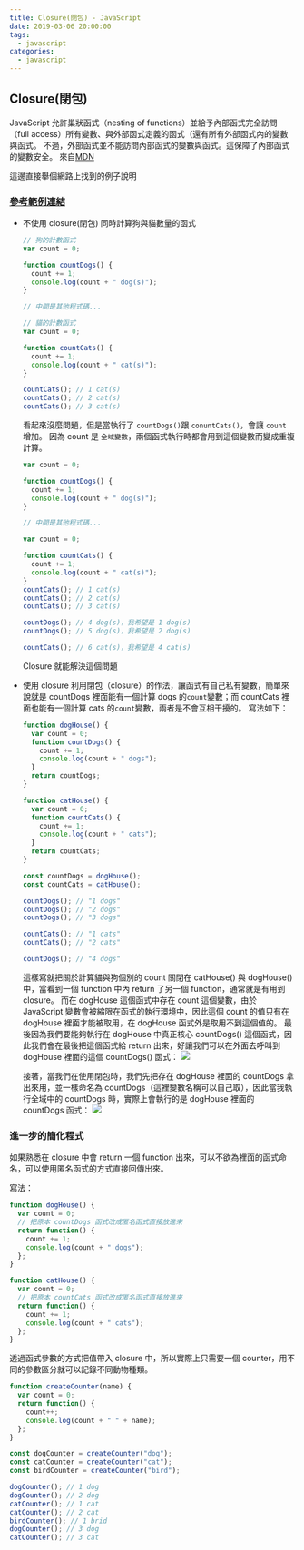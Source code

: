 ```yaml
---
title: Closure(閉包) - JavaScript
date: 2019-03-06 20:00:00
tags:
  - javascript
categories:
  - javascript
---
```


## Closure(閉包)

JavaScript 允許巢狀函式（nesting of functions）並給予內部函式完全訪問（full access）所有變數、與外部函式定義的函式（還有所有外部函式內的變數與函式。
不過，外部函式並不能訪問內部函式的變數與函式。這保障了內部函式的變數安全。
來自[MDN](https://developer.mozilla.org/zh-TW/docs/Web/JavaScript/Guide/Functions)

這邊直接舉個網路上找到的例子說明

### [參考範例連結](https://pjchender.blogspot.com/2017/05/javascript-closure.html)

- 不使用 closure(閉包)
  同時計算狗與貓數量的函式

  ```js
  // 狗的計數函式
  var count = 0;

  function countDogs() {
    count += 1;
    console.log(count + " dog(s)");
  }

  // 中間是其他程式碼...

  // 貓的計數函式
  var count = 0;

  function countCats() {
    count += 1;
    console.log(count + " cat(s)");
  }

  countCats(); // 1 cat(s)
  countCats(); // 2 cat(s)
  countCats(); // 3 cat(s)
  ```

  看起來沒麼問題，但是當執行了 `countDogs()`跟 `conuntCats()`，會讓 `count` 增加。
  因為 count 是 `全域變數`，兩個函式執行時都會用到這個變數而變成重複計算。

  ```js
  var count = 0;

  function countDogs() {
    count += 1;
    console.log(count + " dog(s)");
  }

  // 中間是其他程式碼...

  var count = 0;

  function countCats() {
    count += 1;
    console.log(count + " cat(s)");
  }
  countCats(); // 1 cat(s)
  countCats(); // 2 cat(s)
  countCats(); // 3 cat(s)

  countDogs(); // 4 dog(s)，我希望是 1 dog(s)
  countDogs(); // 5 dog(s)，我希望是 2 dog(s)

  countCats(); // 6 cat(s)，我希望是 4 cat(s)
  ```

  Closure 就能解決這個問題

- 使用 closure
  利用閉包（closure）的作法，讓函式有自己私有變數，簡單來說就是 countDogs 裡面能有一個計算 dogs 的`count`變數；而 countCats 裡面也能有一個計算 cats 的`count`變數，兩者是不會互相干擾的。
  寫法如下：

  ```js
  function dogHouse() {
    var count = 0;
    function countDogs() {
      count += 1;
      console.log(count + " dogs");
    }
    return countDogs;
  }

  function catHouse() {
    var count = 0;
    function countCats() {
      count += 1;
      console.log(count + " cats");
    }
    return countCats;
  }

  const countDogs = dogHouse();
  const countCats = catHouse();

  countDogs(); // "1 dogs"
  countDogs(); // "2 dogs"
  countDogs(); // "3 dogs"

  countCats(); // "1 cats"
  countCats(); // "2 cats"

  countDogs(); // "4 dogs"
  ```

  這樣寫就把關於計算貓與狗個別的 count 關閉在 catHouse() 與 dogHouse() 中，當看到一個 function 中內 return 了另一個 function，通常就是有用到 closure。
  而在 dogHouse 這個函式中存在 count 這個變數，由於 JavaScript 變數會被縮限在函式的執行環境中，因此這個 count 的值只有在 dogHouse 裡面才能被取用，在 dogHouse 函式外是取用不到這個值的。
  最後因為我們要能夠執行在 dogHouse 中真正核心 countDogs() 這個函式，因此我們會在最後把這個函式給 return 出來，好讓我們可以在外面去呼叫到 dogHouse 裡面的這個 countDogs() 函式：
  ![](https://i.imgur.com/Acob83C.png)

  接著，當我們在使用閉包時，我們先把存在 dogHouse 裡面的 countDogs 拿出來用，並一樣命名為 countDogs（這裡變數名稱可以自己取），因此當我執行全域中的 countDogs 時，實際上會執行的是 dogHouse 裡面的 countDogs 函式：
  ![](https://i.imgur.com/T5UtXXz.png)

### 進一步的簡化程式
  如果熟悉在 closure 中會 return 一個 function 出來，可以不欲為裡面的函式命名，可以使用匿名函式的方式直接回傳出來。

  寫法：

  ```js
  function dogHouse() {
    var count = 0;
    // 把原本 countDogs 函式改成匿名函式直接放進來
    return function() {
      count += 1;
      console.log(count + " dogs");
    };
  }

  function catHouse() {
    var count = 0;
    // 把原本 countCats 函式改成匿名函式直接放進來
    return function() {
      count += 1;
      console.log(count + " cats");
    };
  }
  ```

  透過函式參數的方式把值帶入 closure 中，所以實際上只需要一個 counter，用不同的參數區分就可以記錄不同動物種類。

  ```js
  function createCounter(name) {
    var count = 0;
    return function() {
      count++;
      console.log(count + " " + name);
    };
  }

  const dogCounter = createCounter("dog");
  const catCounter = createCounter("cat");
  const birdCounter = createCounter("bird");

  dogCounter(); // 1 dog
  dogCounter(); // 2 dog
  catCounter(); // 1 cat
  catCounter(); // 2 cat
  birdCounter(); // 1 brid
  dogCounter(); // 3 dog
  catCounter(); // 3 cat
  ```

